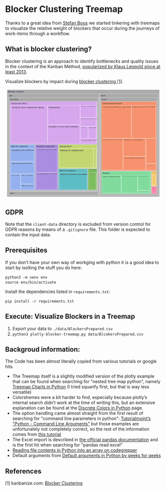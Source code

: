 # Blocker Clustering Treemap    

Thanks to a great idea from [Stefan Boos](https://boos.systems) we started tinkering with treemaps to visualize the relative weight of blockers that occur during the journeys of work-items through a workflow. 

## What is blocker clustering?
Blocker clustering is an approach to identify bottlenecks and quality issues in the context of the Kanban Method, [popularized by Klaus Leopold since at least 2013](https://www.slideshare.net/klausleopold/blocker-clustering-lkce14).

Visualize blockers by impact during [blocker clustering \[1\]](#ref-1).

![Screenshot](doc/screenshot.png)

## GDPR

Note that the `client-data` directory is excluded from version control for GDPR reasons by means of a `.gitignore` file. This folder is expected to contain the input data.

## Prerequisites

If you don't have your own way of workging with python it is a good idea to start by isolting the stuff you do here:
```shell
python3 -m venv env
source env/bin/activate
```

Install the dependencies listed in `requirements.txt`:

```shell
pip install -r requirements.txt
```

## Execute: Visualize Blockers in a Treemap

1. Export your data to `./data/BlockersPrepared.csv`
2. `python3 plotly-blocker-treemap.py data/BlcokersPrepared.csv`

## Backgroud information:
The Code has been almost literally copied from various tutorials or google hits. 

* The Treemap itself is a slightly modified version of the plotly example that can be found when searching for "nested tree map python", namely [Treemap Charts in Python](https://plotly.com/python/treemaps/) (I tried squarify first, but that is way less versatile)
* Colorshemes were a bit harder to find, especially because plotly’s internal search didn’t work at the time of writing this, but an extensive explanation can be found at the [Discrete Colors in Python](https://plotly.com/python/discrete-color/) page.
* The option handling came almost straight from the first result of searching for "command line parameters in python": [Tutorialmoint’s "Python - Command Line Arguments"](https://www.tutorialspoint.com/python/python_command_line_arguments.htm) but those examples are unfortunately not completely correct, so the rest of the information comes from [this tutorial](https://bip.weizmann.ac.il/course/python/PyMOTW/PyMOTW/docs/getopt/index.html)
* The Excel import is described in [the official pandas documentation](https://pandas.pydata.org/docs/reference/api/pandas.read_excel.html) and is the first hit when searching for "pandas read excel"
* [Reading file contents in Python into an array on codegrepper](https://www.codegrepper.com/code-examples/python/how+to+convert+text+file+to+array+in+python) 
* Default arguments from [Default arguments in Python by geeks for geeks](https://www.geeksforgeeks.org/default-arguments-in-python/)

## References
<a name="ref-1">[1]</a> kanbanize.com: [Blocker Clustering](https://kanbanize.com/kanban-resources/kanban-analytics/block-clustering)

